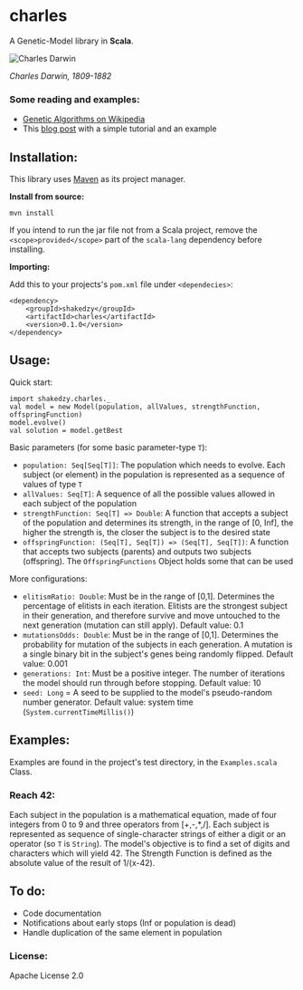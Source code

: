 # charles
A Genetic-Model library in **Scala**.

![Charles Darwin](https://i.guim.co.uk/img/media/83381c9b4b97c3eefd1c6f67cd32f819e22fab80/60_206_3398_4246/master/3398.jpg?w=300&q=55&auto=format&usm=12&fit=max&s=d3ece4b003774449dc14053a243597a9)

_Charles Darwin, 1809-1882_

### Some reading and examples:
* [Genetic Algorithms on Wikipedia](https://en.wikipedia.org/wiki/Genetic_algorithm)
* This [blog post](https://burakkanber.com/blog/machine-learning-genetic-algorithms-part-1-javascript/) with a simple tutorial and an example

## Installation:
This library uses [Maven](https://maven.apache.org/) as its project manager.

**Install from source:**
```
mvn install
```
If you intend to run the jar file not from a Scala project, remove the `<scope>provided</scope>` part of
the `scala-lang` dependency before installing.

**Importing:**

Add this to your projects's `pom.xml` file under `<dependecies>`:

```
<dependency>
    <groupId>shakedzy</groupId>
    <artifactId>charles</artifactId>
    <version>0.1.0</version>
</dependency>
```


## Usage:
Quick start:
```
import shakedzy.charles._
val model = new Model(population, allValues, strengthFunction, offspringFunction)
model.evolve()
val solution = model.getBest
```
Basic parameters (for some basic parameter-type `T`):
* `population: Seq[Seq[T]]`: The population which needs to evolve. Each subject (or element) in the
 population is represented as a sequence of values of type `T`
* `allValues: Seq[T]`: A sequence of all the possible values allowed in each subject of the population
* `strengthFunction: Seq[T] => Double`: A function that accepts a subject of the population and determines 
 its strength, in the range of [0, Inf], the higher the strength is, the closer the subject is to the 
 desired state
* `offspringFunction: (Seq[T], Seq[T]) => (Seq[T], Seq[T])`: A function that accepts two subjects (parents) 
 and outputs two subjects (offspring). The `OffspringFunctions` Object holds some that can be used

More configurations:
* `elitismRatio: Double`: Must be in the range of [0,1]. Determines the percentage of elitists in each 
 iteration. Elitists are the strongest subject in their generation, and therefore survive and move 
 untouched to the next generation (mutation can still apply). Default value: 0.1
* `mutationsOdds: Double`: Must be in the range of [0,1]. Determines the probability for mutation of 
 the subjects in each generation. A mutation is a single binary bit in the subject's genes being randomly
 flipped. Default value: 0.001
* `generations: Int`: Must be a positive integer. The number of iterations the model should run through
 before stopping. Default value: 10
* `seed: Long` = A seed to be supplied to the model's pseudo-random number generator. Default value:
 system time (`System.currentTimeMillis()`)
 
## Examples:
Examples are found in the project's test directory, in the `Examples.scala` Class.

### Reach 42:
Each subject in the population is a mathematical equation, made of four integers from 0 to 9 and three
operators from [+,-,*,/]. Each subject is represented as sequence of single-character strings of either
a digit or an operator (so `T` is `String`). The model's objective is to find a set of digits and characters which will
yield 42. The Strength Function is defined as the absolute value of the result of 1/(x-42).


## To do:
* Code documentation
* Notifications about early stops (Inf or population is dead)
* Handle duplication of the same element in population

### License:
Apache License 2.0